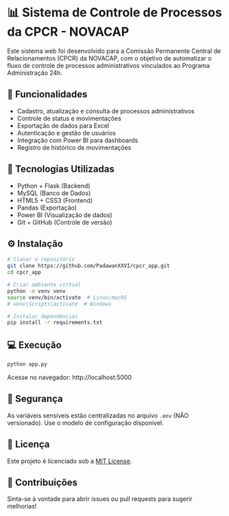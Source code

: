 # 📊 Sistema de Controle de Processos da CPCR - NOVACAP

Este sistema web foi desenvolvido para a Comissão Permanente Central de Relacionamentos (CPCR) da NOVACAP, com o objetivo de automatizar o fluxo de controle de processos administrativos vinculados ao Programa Administração 24h.

## 🚀 Funcionalidades

- Cadastro, atualização e consulta de processos administrativos
- Controle de status e movimentações
- Exportação de dados para Excel
- Autenticação e gestão de usuários
- Integração com Power BI para dashboards
- Registro de histórico de movimentações

## 🧱 Tecnologias Utilizadas

- Python + Flask (Backend)
- MySQL (Banco de Dados)
- HTML5 + CSS3 (Frontend)
- Pandas (Exportação)
- Power BI (Visualização de dados)
- Git + GitHub (Controle de versão)

## ⚙️ Instalação

```bash
# Clonar o repositório
git clone https://github.com/PadawanXXVI/cpcr_app.git
cd cpcr_app

# Criar ambiente virtual
python -m venv venv
source venv/bin/activate  # Linux/macOS
# venv\Scripts\activate  # Windows

# Instalar dependências
pip install -r requirements.txt
```

## 💻 Execução

```bash
python app.py
```

Acesse no navegador: http://localhost:5000

## 🔐 Segurança

As variáveis sensíveis estão centralizadas no arquivo `.env` (NÃO versionado). Use o modelo de configuração disponível.

## 📄 Licença

Este projeto é licenciado sob a [MIT License](LICENSE).

## 🤝 Contribuições

Sinta-se à vontade para abrir issues ou pull requests para sugerir melhorias!
